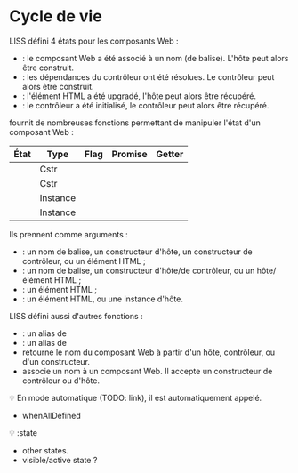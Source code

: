 <!DOCTYPE html>
<html lang="fr">
    <head>
        <meta charset="utf8"/>
        <title>LISS</title>
        <!--
        <meta name="theme-color" media="(prefers-color-scheme: light)" content="cyan" />
        <meta name="theme-color" media="(prefers-color-scheme: dark)" content="black" />
        -->
        <meta name="color-scheme" content="dark light">
        <meta name="viewport" content="width=device-width, initial-scale=1"/>
        <link   href="./index.css"  rel="stylesheet" blocking="render">
        <script  src="./index.js"  type="module"     blocking="render" async></script>
    </head>
    <body class="hide_h1">
        <main>

# Cycle de vie

LISS défini 4 états pour les composants Web :
- <script type="c-text">LISS_DEFINED</script> : le composant Web a été associé à un nom (de balise). L'hôte peut alors être construit.
- <script type="c-text">LISS_READY</script> : les dépendances du contrôleur ont été résolues. Le contrôleur peut alors être construit.
- <script type="c-text">LISS_UPGRADED</script> : l'élément HTML a été upgradé, l'hôte peut alors être récupéré.
- <script type="c-text">LISS_INITALIZED</script> : le contrôleur a été initialisé, le contrôleur peut alors être récupéré.

<script type="c-text">LISS</script> fournit de nombreuses fonctions permettant de manipuler l'état d'un composant Web :

<table>
    <thead>
        <tr><th>État</th><th>Type</th><th>Flag</th><th>Promise</th><th>Getter</th></tr>
    </thead>
    <tbody>
        <tr><td><script type="c-text">DEFINED</script></td><td>Cstr</td><td><script type="c-js">.isDefined(<h>$E</h>)</script></td><td><script type="c-js">.whenDefined(<h>$E</h>)</script></td><td><script type="c-js">.getHostCstr<h>[Sync]</h>(<h>$E</h>)</script></td></tr>
        <tr><td><script type="c-text">READY</script></td><td>Cstr</td><td><script type="c-js">.isReady(<h>$E</h>)</script></td><td><script type="c-js">.whenReady(<h>$E</h>)</script></td><td><script type="c-js">.getControlerCstr<h>[Sync]</h>(<h>$E</h>)</script></td></tr>
        <tr><td><script type="c-text">UPGRADED</script></td><td>Instance</td><td><script type="c-js">.isUpgraded(<h>$E</h>)</script></td><td><script type="c-js">.whenUpgraded(<h>$E</h>)</script></td><td><script type="c-js">.upgrade<h>[Sync]</h>(<h>$E</h>)</script></td></tr>
        <tr><td><script type="c-text">INITALIZED</script></td><td>Instance</td><td><script type="c-js">.isInitialized(<h>$E</h>)</script></td><td><script type="c-js">.whenInitialized(<h>$E</h>)</script></td><td><script type="c-js">.initialize<h>[Sync]</h>(<h>$E</h>)</script></td></tr>
    </tbody>
</table>

Ils prennent comme arguments :
- <script type="c-text">LISS_DEFINED</script> : un nom de balise, un constructeur d'hôte, un constructeur de contrôleur, ou un élément HTML ;
- <script type="c-text">LISS_READY</script> : un nom de balise, un constructeur d'hôte/de contrôleur, ou un hôte/élément HTML ;
- <script type="c-text">LISS_UPGRADED</script> : un élément HTML ;
- <script type="c-text">LISS_INITIALIZED</script> : un élément HTML, ou une instance d'hôte.

LISS défini aussi d'autres fonctions :
- <script type="c-js">.getHost<h>[Sync]</h>(<h>$E</h>)</script> : un alias de <script type="c-js">.upgrade<h>[Sync]</h>(<h>$E</h>)</script>
- <script type="c-js">.getControler<h>[Sync]</h>(<h>$E</h>)</script> : un alias de <script type="c-js">.initialize<h>[Sync]</h>(<h>$E</h>)</script>
- <script type="c-js">.getName(<h>$E</h>)</script> retourne le nom du composant Web à partir d'un hôte, contrôleur, ou d'un constructeur.
- <script type="c-js">.define(<h>$NAME</h>, <h>$E</h>)</script> associe un nom à un composant Web. Il accepte un constructeur de contrôleur ou d'hôte.<br/>
💡 En mode automatique (TODO: link), il est automatiquement appelé.

+ whenAllDefined

💡 :state
+ other states.
+ visible/active state ?

</main>
    </body>
</html>